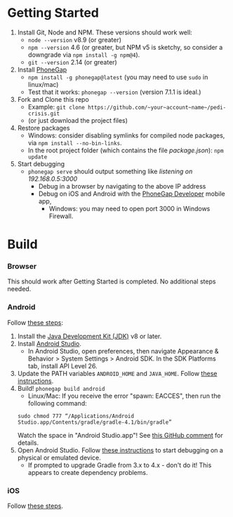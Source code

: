 # Getting Started

1. Install Git, Node and NPM. These versions should work well:
   - `node --version` v8.9 (or greater)
   - `npm --version` 4.6 (or greater, but NPM v5 is sketchy, so consider a downgrade via `npm install -g npm@4`).
   - `git --version` 2.14 (or greater)
2. Install [PhoneGap](http://docs.phonegap.com/getting-started/1-install-phonegap/cli/)
   - `npm install -g phonegap@latest` (you may need to use `sudo` in linux/mac)
   - Test that it works: `phonegap --version` (version 7.1.1 is ideal.)
3. Fork and Clone this repo 
   - Example: `git clone https://github.com/~your~account~name~/pedi-crisis.git`
   - (or just download the project files)
4. Restore packages
   - Windows: consider disabling symlinks for compiled node packages, via `npm install --no-bin-links`.
   - In the root project folder (which contains the file _package.json_): `npm update`
5. Start debugging
   - `phonegap serve` should output something like _listening on 192.168.0.5:3000_
      - Debug in a browser by navigating to the above IP address
      - Debug on iOS and Android with the [PhoneGap Developer](http://docs.phonegap.com/getting-started/2-install-mobile-app/) mobile app, 
         - Windows: you may need to open port 3000 in Windows Firewall.

# Build

### Browser
This should work after Getting Started is completed. No additional steps needed.

### Android
Follow [these steps](https://cordova.apache.org/docs/en/latest/guide/platforms/android/index.html#requirements-and-support):
1. Install the [Java Development Kit (JDK)](http://www.oracle.com/technetwork/java/javase/downloads/jdk8-downloads-2133151.html) v8 or later.
2. Install [Android Studio](https://developer.android.com/studio/index.html).
   - In Android Studio, open preferences, then navigate Appearance & Behavior > System Settings > Android SDK. In the SDK Platforms tab, install API Level 26.
3. Update the PATH variables `ANDROID_HOME` and `JAVA_HOME`. Follow [these instructions](https://cordova.apache.org/docs/en/latest/guide/platforms/android/index.html#setting-environment-variables).
4. Build! `phonegap build android`
   - Linux/Mac: If you receive the error "spawn: EACCES", then run the following command: 
   ```
   sudo chmod 777 “/Applications/Android Studio.app/Contents/gradle/gradle-4.1/bin/gradle”
   ```
   Watch the space in "Android Studio.app"! See [this GitHub comment](https://github.com/ionic-team/ionic-cli/issues/2835#issuecomment-340200015) for details.
5. Open Android Studio. Follow [these instructions](https://cordova.apache.org/docs/en/latest/guide/platforms/android/index.html#opening-a-project-in-android-studio) to start debugging on a physical or emulated device. 
   - If prompted to upgrade Gradle from 3.x to 4.x - don't do it! This appears to create dependency problems.

### iOS
Follow [these steps](https://cordova.apache.org/docs/en/latest/guide/platforms/ios/index.html).
